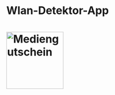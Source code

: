 # Wlan-Detektor-App
# <img src="./modularbeit/www/public/images/Logo.png" height=150 alt="Mediengutschein" />
